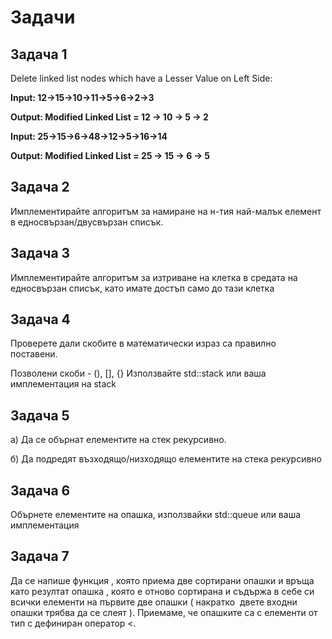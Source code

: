 # Задачи

## Задача 1

Delete linked list nodes which have a Lesser Value on Left Side:

**Input: 12->15->10->11->5->6->2->3**

**Output: Modified Linked List = 12 -> 10 -> 5 -> 2**

**Input: 25->15->6->48->12->5->16->14**

**Output: Modified Linked List = 25 -> 15 -> 6 -> 5**

## Задача 2

Имплементирайте алгоритъм за намиране на н-тия най-малък елемент в едносвързан/двусвързан списък.

## Задача 3

Имплементирайте алгоритъм за изтриване на клетка в средата на едносвързан списък, като имате достъп само до тази клетка

## Задача 4 

Проверете дали скобите в математически израз са правилно поставени.

Позволени скоби - (), [], {} Използвайте std::stack или ваша имплементация на stack

## Задача 5

а) Да се обърнат елементите на стек рекурсивно.

б) Да подредят възходящо/низходящо елементите на стека рекурсивно

## Задача 6

Обърнете елементите на опашка, използвайки std::queue или ваша имплементация

## Задача 7

Да се напише функция , която приема две сортирани опашки и връща като резултат опашка , която е отново сортирана и
съдържа в себе си всички елементи на първите две опашки
( накратко ­ двете входни опашки трябва да се слеят ). Приемаме, че опашките са с елементи от тип с
дефиниран оператор <.